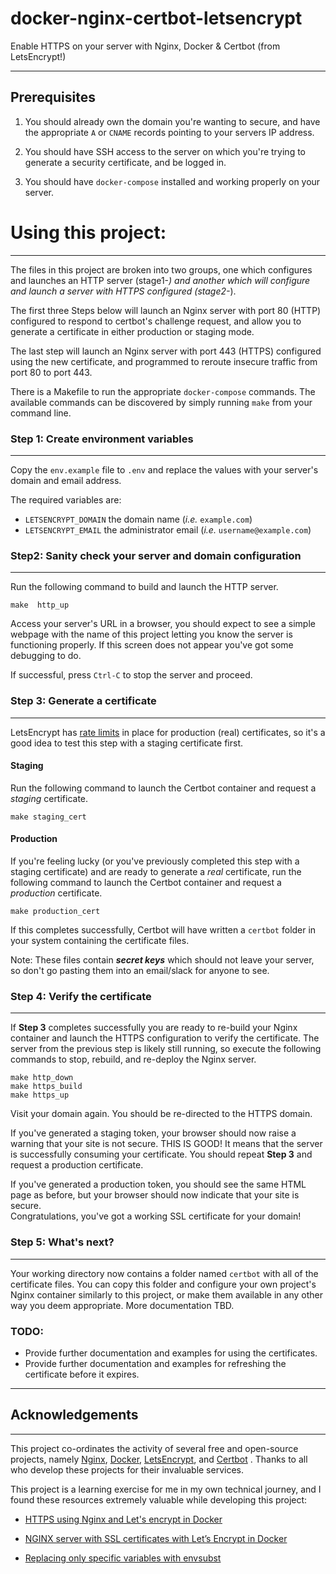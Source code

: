 # docker-nginx-certbot-letsencrypt

Enable HTTPS on your server with Nginx, Docker & Certbot (from LetsEncrypt!)

---

## Prerequisites

1. You should already own the domain you're wanting to secure, and have the 
   appropriate `A` or `CNAME` records pointing to your servers IP address.
   
2. You should have SSH access to the server on which you're trying to generate a
   security certificate, and be logged in.
   
3. You should have `docker-compose` installed and working properly on your 
   server.


# Using this project:

---

The files in this project are broken into two groups, one which configures and 
launches an HTTP server (stage1-*) and another which will configure and
launch a server with HTTPS configured (stage2-*).

The first three Steps below will launch an Nginx server with port 80 (HTTP) 
configured to respond to certbot's challenge request, and allow you to generate 
a certificate in either production or staging mode.

The last step will launch an Nginx server with port 443 (HTTPS) configured using
the new certificate, and programmed to reroute insecure traffic from port 80 to 
port 443.

There is a Makefile to run the appropriate `docker-compose` commands.  The 
available commands can be discovered by simply running `make` from your command 
line.


### Step 1: Create environment variables

---
Copy the `env.example` file to `.env` and replace the values with your server's 
domain and email address.

The required variables are:
* `LETSENCRYPT_DOMAIN` the domain name (_i.e._ `example.com`)
* `LETSENCRYPT_EMAIL` the administrator email (_i.e._ `username@example.com`)


### Step2: Sanity check your server and domain configuration

---

Run the following command to build and launch the HTTP server.

```shell
make  http_up
```

Access your server's URL in a browser, you should expect to see a simple webpage
with the name of this project letting you know the server is functioning 
properly. If this screen does not appear you've got some debugging to do.

If successful, press `Ctrl-C` to stop the server and proceed.


### Step 3:  Generate a certificate

---

LetsEncrypt has [rate limits](https://letsencrypt.org/docs/rate-limits/) in 
place for production (real) certificates, so it's a good idea to test 
this step with a staging certificate first.

#### Staging

Run the following command to launch the Certbot container and request a 
_staging_ certificate.

```shell
make staging_cert
```

#### Production

If you're feeling lucky (or you've previously completed this step with a staging 
certificate) and are ready to generate a _real_ certificate, run the following
command to launch the Certbot container and request a _production_ certificate.  

```shell
make production_cert
```

If this completes successfully, Certbot will have written a `certbot` folder in 
your system containing the certificate files.

Note:  These files contain _**secret keys**_ which should not leave your server,
so don't go pasting them into an email/slack for anyone to see.

### Step 4: Verify the certificate

---

If **Step 3** completes successfully you are ready to re-build your Nginx 
container and launch the HTTPS configuration to verify the certificate. The 
server from the previous step is likely still running, so execute the following 
commands to stop, rebuild, and re-deploy the Nginx server.

```shell
make http_down
make https_build
make https_up
```

Visit your domain again. You should be re-directed to the HTTPS domain. 

If you've generated a staging token, your browser should now raise a warning 
that your site is not secure. THIS IS GOOD! It means that the server is 
successfully consuming your certificate. You should repeat **Step 3** and 
request a production certificate.

If you've generated a production token, you should see the same HTML page as 
before, but your browser should now indicate that your site is secure.  
Congratulations, you've got a working SSL certificate for your domain!


### Step 5: What's next?

---

Your working directory now contains a folder named `certbot` with all of the 
certificate files.  You can copy this folder and configure your own project's
Nginx container similarly to this project, or make them available in any other
way you deem appropriate.  More documentation TBD.

### TODO:
* Provide further documentation and examples for using the certificates.
* Provide further documentation and examples for refreshing the certificate 
  before it expires.

---

## Acknowledgements

---
This project co-ordinates the activity of several free and open-source projects,
namely [Nginx](https://nginx.org/en/), [Docker](https://www.docker.com/), 
[LetsEncrypt](https://letsencrypt.org/), and [Certbot](https://certbot.eff.org/)
. Thanks to all who develop these projects for their invaluable services.

This project is a learning exercise for me in my own technical journey, and I 
found these resources extremely valuable while developing this project:

* [HTTPS using Nginx and Let's encrypt in Docker](
https://mindsers.blog/post/https-using-nginx-certbot-docker/)

* [NGINX server with SSL certificates with Let’s Encrypt in Docker](
https://medium.com/@agusnavce/nginx-server-with-ssl-certificates-with-lets-encrypt-in-docker-670caefc2e31)

* [Replacing only specific variables with envsubst](
https://unix.stackexchange.com/questions/294378/replacing-only-specific-variables-with-envsubst/294400#294400)